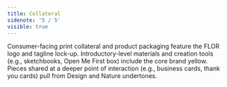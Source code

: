 ```yaml
---
title: Collateral
sidenote: '5 / 5'
visible: true
---
```


Consumer-facing print collateral and product packaging feature the FLOR logo and tagline lock-up. Introductory-level materials and creation tools (e.g., sketchbooks, Open Me First box) include the core brand yellow. Pieces shared at a deeper point of interaction (e.g., business cards, thank you cards) pull from Design and Nature undertones. 